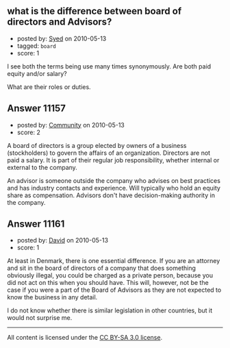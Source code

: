 ## what is the difference between board of directors and Advisors?

- posted by: [Syed](https://stackexchange.com/users/-1/594-syed) on 2010-05-13
- tagged: `board`
- score: 1

I see both the terms being use many times synonymously.
Are both paid equity and/or salary?

What are their roles or duties.




## Answer 11157

- posted by: [Community](https://stackexchange.com/users/-1/-1-community) on 2010-05-13
- score: 2

A board of directors is a group elected by owners of a business (stockholders) to govern the affairs of an organization.  Directors are not paid a salary. It is part of their regular job responsibility, whether internal or external to the company.

An advisor is someone outside the company who advises on best practices and has industry contacts and experience. Will typically who hold an equity share as compensation. Advisors don't have decision-making authority in the company.


## Answer 11161

- posted by: [David](https://stackexchange.com/users/-1/2684-david) on 2010-05-13
- score: 1

At least in Denmark, there is one essential difference. If you are an attorney and sit in the board of directors of a company that does something obviously illegal, you could be charged as a private person, because you did not act on this when you should have. This will, however, not be the case if you were a part of the Board of Advisors as they are not expected to know the business in any detail.

I do not know whether there is similar legislation in other countries, but it would not surprise me.



---

All content is licensed under the [CC BY-SA 3.0 license](https://creativecommons.org/licenses/by-sa/3.0/).
